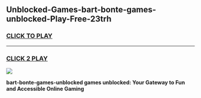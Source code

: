 
## Unblocked-Games-bart-bonte-games-unblocked-Play-Free-23trh
<h3>
<a href="https://premium76.site?title=bart-bonte-games-unblocked&ref=10A">CLICK TO PLAY</a></h3>
<hr>

<h3>
<a href="https://premium76.site?title=bart-bonte-games-unblocked&ref=10A">CLICK 2 PLAY</a>
  
</h3>

<a href="https://premium76.site?title=bart-bonte-games-unblocked&ref=10A"><img src="https://clearcache.store/games.png"></a>


**bart-bonte-games-unblocked games unblocked: Your Gateway to Fun and Accessible Online Gaming**
